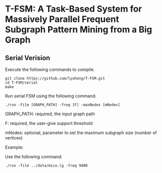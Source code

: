 # T-FSM: A Task-Based System for Massively Parallel Frequent Subgraph Pattern Mining from a Big Graph


## Serial Verision

Execute the following commands to compile.
```
git clone https://github.com/lyuheng/T-FSM.git
cd T-FSM/serial
make
```
Run serial FSM using the following command.
```
./run -file [GRAPH_PATH] -freq [F] -maxNodes [mNodes]
```

GRAPH_PATH: required, the input graph path

F: required, the user-give support threshold

mNodes: optional, parameter to set the maximum subgraph size (number of vertices)

Example:

Use the following command:
```
./run -file ../data/mico.lg -freq 9480
```
